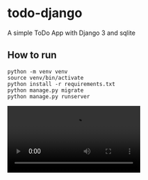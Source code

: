 # todo-django

A simple ToDo App with Django 3 and sqlite

## How to run

```
python -m venv venv
source venv/bin/activate
python install -r requirements.txt
python manage.py migrate
python manage.py runserver
```

![](todo-app.mov)
